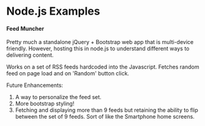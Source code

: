 <h1>Node.js Examples</h1>
<h4>Feed Muncher</h4>
Pretty much a standalone jQuery + Bootstrap web app that is multi-device friendly. However, hosting this in node.js to understand different ways to delivering content.

Works on a set of RSS feeds hardcoded into the Javascript. Fetches random feed on page load and on 'Random' button click.

Future Enhancements:
1. A way to personalize the feed set.
2. More bootstrap styling!
3. Fetching and displaying more than 9 feeds but retaining the ability to flip between the set of 9 feeds. Sort of like the Smartphone home screens.

<h4></h4> 